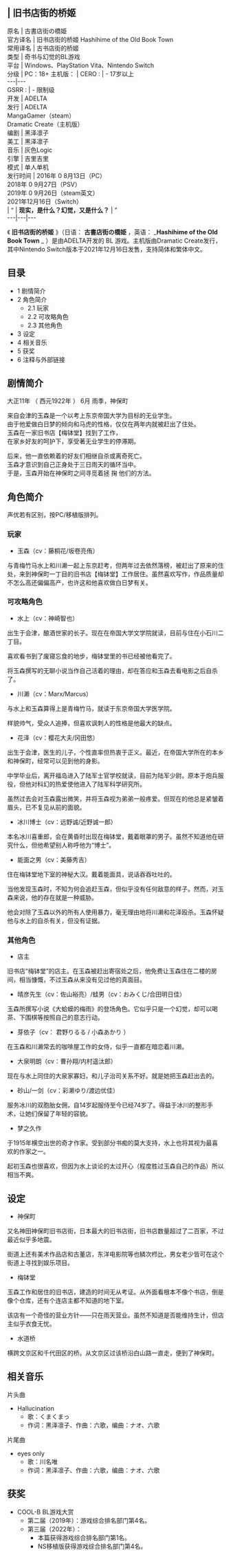 |  旧书店街的桥姬  
---  
原名  |  古書店街の橋姫   
官方译名  |  旧书店街的桥姬  Hashihime of the Old Book Town   
常用译名  |  古书店街的桥姬   
类型  |  奇书与幻觉的BL游戏   
平台  |  Windows、PlayStation Vita、Nintendo Switch   
分级  |  PC：18+  主机版：  |  CERO  :  |  \- 17岁以上   
---|---  
GSRR  :  |  \- 限制级   
开发  |  ADELTA   
发行  |  ADELTA   
MangaGamer（steam）  
Dramatic Create（主机版）  
编剧  |  黑泽凛子   
美工  |  黑泽凛子   
音乐  |  灰色Logic   
引擎  |  吉里吉里   
模式  |  单人单机   
发行时间  |  2016年  0  8月13日（PC）   
2018年  0  9月27日（PSV）  
2019年  0  9月26日（steam英文）  
2021年12月16日（Switch）  
|  “  |  **现实，是什么？幻觉，又是什么？** |  ”   
---|---|---  
  
《 **旧书店街的桥姬** 》（日语：  **古書店街の橋姫** ，英语：  _**Hashihime of the Old Book Town** _
）是由ADELTA开发的  BL  游戏。主机版由Dramatic Create发行，其中Nintendo
Switch版本于2021年12月16日发售，支持简体和繁体中文。

##  目录

  * 1  剧情简介 
  * 2  角色简介 
    * 2.1  玩家 
    * 2.2  可攻略角色 
    * 2.3  其他角色 
  * 3  设定 
  * 4  相关音乐 
  * 5  获奖 
  * 6  注释与外部链接 

##  剧情简介

大正11年  （  西元1922年  ）  6月 雨季，神保町  
  
来自会津的玉森是一个以考上东京帝国大学为目标的无业学生。  
由于他爱做白日梦的倾向和马虎的性格，仅仅在两年内就被赶出了住处。  
玉森在一家旧书店【梅钵堂】找到了工作，  
在家乡好友的呵护下，享受著无业学生的停滞期。  
  
后来，他一直依赖着的好友们相继自杀或离奇死亡。  
玉森才意识到自己正身处于三日雨天的循环当中。  
于是，玉森开始在神保町之间寻觅着拯  掬  他们的方法。

##  角色简介

声优若有区别，按PC/移植版排列。

###  玩家

  * 玉森（cv：藤桐花/坂卷亮侑） 

与青梅竹马水上和川濑一起上东京赶考，但两年过去依然落榜，被赶出了原来的住处，来到神保町一丁目的旧书店【梅钵堂】工作居住。虽然喜欢写作，作品质量却不怎么高还偏偏高产，也许这和他喜欢做白日梦有关。

###  可攻略角色

  * 水上（cv：神崎智也） 

出生于会津，酿酒世家的长子。现在在帝国大学文学院就读，目前与住在小石川二丁目。

喜欢看书到了废寝忘食的地步，梅钵堂里的书已经被他看完了。

将玉森撰写的无聊小说当作自己活着的理由，却在答应和玉森去看电影之后自杀了。

  * 川濑（cv：Marx/Marcus） 

与水上和玉森算得上是青梅竹马，就读于东京帝国大学医学院。

样貌帅气，受众人追捧，但喜欢讽刺人的性格是他最大的缺点。

  * 花泽（cv：樱花大夫/冈田悠） 

出生于会津，医生的儿子，个性直率但热衷于正义。最近，在帝国大学所在的本乡和神保町，经常可以见到他的身影。

中学毕业后，离开福岛进入了陆军士官学校就读，目前为陆军少尉。原本于炮兵服役，但他对科幻的热爱使他进入了陆军科学研究所。

虽然过去会对玉森露出微笑，并将玉森视为弟弟一般疼爱。但现在的他总是紧皱着眉头，已不复见从前的面貌。

  * 冰川博士（cv：远野诚/近野诚一郎） 

本名冰川喜重郎，会在黄昏时出现在梅钵堂，戴着眼罩的男子。虽然不知道他在研究什么，但他希望别人称呼他为“博士”。

  * 能面之男（cv：美藤秀吉） 

住在梅钵堂地下室的神秘大汉。戴着能面具，说话吞吞吐吐的。

当他发现玉森时，不知为何会追赶玉森，但似乎没有任何敌意的样子。然而，对玉森来说，他的存在就是一种威胁。

他会对除了玉森以外的所有人使用暴力，毫无理由地将川濑和花泽殴杀。玉森怀疑他与水上的自杀有关，但没有证据。

###  其他角色

  * 店主 

旧书店“梅钵堂”的店主。在玉森被赶出寄宿处之后，他免费让玉森住在二楼的房间，相当慷慨，不过玉森从来没有见过他的真面目。

  * 晴彦先生（cv：佐山裕亮）/蛙男（cv：おみくじ/合田明日佳） 

玉森所撰写小说《大蛤蟆的梅雨》的登场角色。它似乎只是一个幻觉，却可以喝茶、下围棋等按照自己的意志行动。

  * 芽依子（cv：  君野りるる  /  小森あかり  ） 

在玉森和川濑常去的咖啡屋工作的女侍，似乎一直都在暗恋着川濑。

  * 大泉明朗（cv：曹孙翔/内村遥汰郎） 

现在与水上同住的大泉家寡妇，和儿子治司关系不好。就是她把玉森赶出去的。

  * 砂山/一剑（cv：彩濑ゆり/渡边优佳） 

服务冰川的双胞胎女佣，自14岁起服侍至今已经74岁了。得益于冰川的整形手术，让她们保留了年轻的容貌。

  * 梦之久作 

于1915年横空出世的奇才作家。受到部分书痴的莫大支持，水上也将其视为最喜欢的作家之一。

起初玉森也很喜欢，但因为水上谈论的太过开心（程度胜过玉森自己的作品）所以相当不爽。

##  设定

  * 神保町 

又名神田神保町旧书店街，日本最大的旧书店街，旧书店数量超过了二百家，不过最近似乎多地震。

街道上还有美术作品店和古董店，东洋电影院等也鳞次栉比，男女老少皆可在这个街道上寻找到娱乐项目。

  * 梅钵堂 

玉森工作和居住的旧书店，建造的时间无从考证。从外面看根本不像个书店，倒是像个仓库，还有个连店主都不知道的地下室。

该店有一个奇怪的营业方针——只在雨天营业。虽然不知道是否能维持生计，但店主似乎衣食无忧。

  * 水道桥 

横跨文京区和千代田区的桥。从文京区过该桥沿白山路一直走，便到了神保町。

##  相关音乐

片头曲

  * Hallucination 
    * 歌：くまくまっ 
    * 作词：黑泽凛子、作曲：六歌，编曲：ナオ、六歌 

片尾曲

  * eyes only 
    * 歌：川名唯 
    * 作词：黑泽凛子、作曲：六歌，编曲：ナオ、六歌 

##  获奖

  * COOL-B BL游戏大赏 
    * 第二届（2019年）：游戏综合排名部门第4名。 
    * 第三届（2022年）： 
      * 本篇获得游戏综合排名部门第1名。 
      * NS移植版获得游戏综合排名部门第4名。 